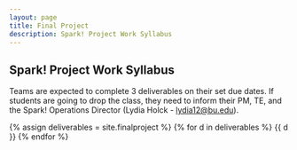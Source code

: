 ```yaml
---
layout: page
title: Final Project 
description: Spark! Project Work Syllabus
---
```


## Spark! Project Work Syllabus

Teams are expected to complete 3 deliverables on their set due dates. If students are going to drop the class, they need to inform their PM, TE, and the Spark! Operations Director (Lydia Holck - lydia12@bu.edu). 

{% assign deliverables = site.finalproject %}
{% for d in deliverables %}
{{ d }}
{% endfor %}
